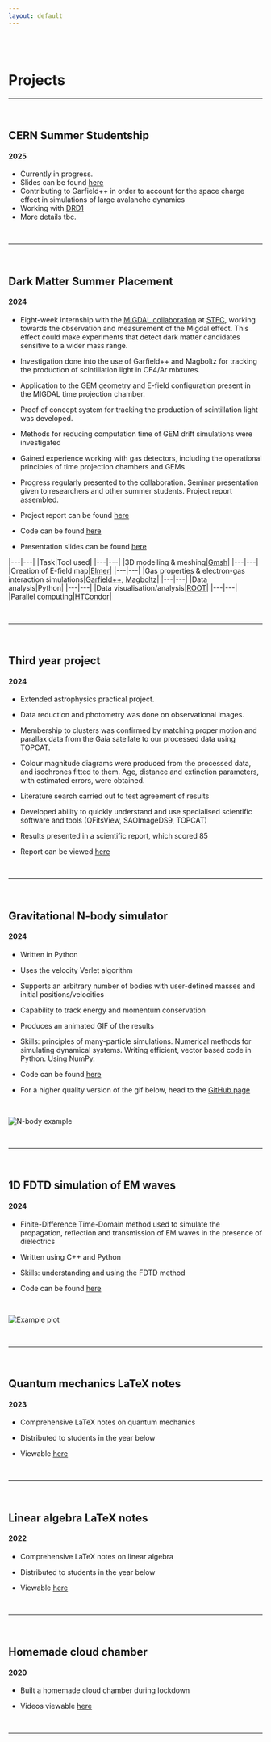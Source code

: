 ```yaml
---
layout: default
---
```

<br>
<br>

# Projects

---

<br>

## CERN Summer Studentship
#### 2025

- Currently in progress. 
- Slides can be found [here](/assets/SpaceChargeSlides.pdf)
- Contributing to Garfield++ in order to account for the space charge effect in simulations of large avalanche dynamics
- Working with [DRD1](https://drd1.web.cern.ch/)
- More details tbc.

<br>

---

<br>

## Dark Matter Summer Placement
#### 2024

- Eight-week internship with the [MIGDAL collaboration](https://migdal.pp.rl.ac.uk/) at [STFC](https://www.ukri.org/councils/stfc/), working towards the observation and measurement of the Migdal effect. This effect could make experiments that detect dark matter candidates sensitive to a wider mass range.
-  Investigation done into the use of Garfield++ and Magboltz for tracking the production of scintillation light in CF4/Ar mixtures.
- Application to the GEM geometry and E-field configuration present in the MIGDAL time projection chamber.
- Proof of concept system for tracking the production of scintillation light was developed.
- Methods for reducing computation time of GEM drift simulations were investigated
- Gained experience working with gas detectors, including the operational principles of time projection chambers and GEMs
- Progress regularly presented to the collaboration. Seminar presentation given to researchers and other summer students. Project report assembled.

- Project report can be found [here](/assets/MIGDAL_Report_final.pdf)
- Code can be found [here](https://github.com/tomszwarcer/gemsim)
- Presentation slides can be found [here](/assets/seminar_slides.pdf)

|---|---|
|Task|Tool used|
|---|---|
|3D modelling & meshing|[Gmsh](https://gmsh.info/)|
|---|---|
|Creation of E-field map|[Elmer](https://www.elmerfem.org/)|
|---|---|
|Gas properties & electron-gas interaction simulations|[Garfield++](https://gitlab.cern.ch/garfield/garfieldpp), [Magboltz](https://magboltz.web.cern.ch/magboltz/)|
|---|---|
|Data analysis|Python|
|---|---|
|Data visualisation/analysis|[ROOT](https://root.cern.ch/)|
|---|---|
|Parallel computing|[HTCondor](https://htcondor.org/)|

<br>

---

<br>

## Third year project
#### 2024

- Extended astrophysics practical project. 
- Data reduction and photometry was done on observational images. 
- Membership to clusters was confirmed by matching proper motion and parallax data from the Gaia satellate to our processed data using TOPCAT. 
- Colour magnitude diagrams were produced from the processed data, and isochrones fitted to them. Age, distance and extinction parameters, with estimated errors, were obtained. 
- Literature search carried out to test agreement of results
- Developed ability to quickly understand and use specialised scientific software and tools (QFitsView, SAOImageDS9, TOPCAT)
- Results presented in a scientific report, which scored 85

- Report can be viewed [here](/assets/Mini_Project_Report_T_Szwarcer.pdf)

<br>

---

<br>

## Gravitational N-body simulator
#### 2024

- Written in Python
- Uses the velocity Verlet algorithm
- Supports an arbitrary number of bodies with user-defined masses and initial positions/velocities
- Capability to track energy and momentum conservation
- Produces an animated GIF of the results
- Skills: principles of many-particle simulations. Numerical methods for simulating dynamical systems. Writing efficient, vector based code in Python. Using NumPy.

- Code can be found [here](https://github.com/tomszwarcer/nbody)
- For a higher quality version of the gif below, head to the [GitHub page](https://github.com/tomszwarcer/nbody)
<br>

![N-body example](/assets/nbody.gif)


<br>

---

<br>

## 1D FDTD simulation of EM waves
#### 2024

- Finite-Difference Time-Domain method used to simulate the propagation, reflection and transmission of EM waves in the presence of dielectrics
- Written using C++ and Python
- Skills: understanding and using the FDTD method

- Code can be found [here](https://github.com/tomszwarcer/fdtd-1d)

<br>

![Example plot](/assets/e_example.gif)

<br>

---

<br>

## Quantum mechanics LaTeX notes
#### 2023

- Comprehensive LaTeX notes on quantum mechanics
- Distributed to students in the year below

- Viewable [here](/assets/A3_ASAP_ver1.pdf)

<br>

---

<br>

## Linear algebra LaTeX notes
#### 2022

- Comprehensive LaTeX notes on linear algebra
- Distributed to students in the year below

- Viewable [here](/assets/Physics_First_Year_Linear_Algebra%20(1).pdf)

<br>

---

<br>

## Homemade cloud chamber
#### 2020

- Built a homemade cloud chamber during lockdown

- Videos viewable [here](https://www.bit.ly/cloudchambervideos)

<br>

---


